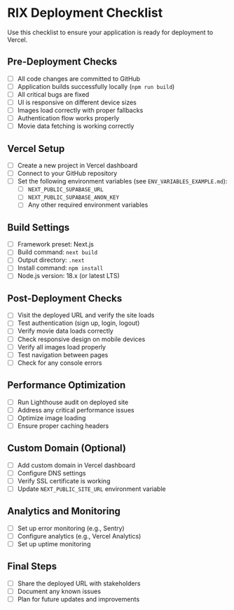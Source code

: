 # RIX Deployment Checklist

Use this checklist to ensure your application is ready for deployment to Vercel.

## Pre-Deployment Checks

- [ ] All code changes are committed to GitHub
- [ ] Application builds successfully locally (`npm run build`)
- [ ] All critical bugs are fixed
- [ ] UI is responsive on different device sizes
- [ ] Images load correctly with proper fallbacks
- [ ] Authentication flow works properly
- [ ] Movie data fetching is working correctly

## Vercel Setup

- [ ] Create a new project in Vercel dashboard
- [ ] Connect to your GitHub repository
- [ ] Set the following environment variables (see `ENV_VARIABLES_EXAMPLE.md`):
  - [ ] `NEXT_PUBLIC_SUPABASE_URL`
  - [ ] `NEXT_PUBLIC_SUPABASE_ANON_KEY`
  - [ ] Any other required environment variables

## Build Settings

- [ ] Framework preset: Next.js
- [ ] Build command: `next build`
- [ ] Output directory: `.next`
- [ ] Install command: `npm install`
- [ ] Node.js version: 18.x (or latest LTS)

## Post-Deployment Checks

- [ ] Visit the deployed URL and verify the site loads
- [ ] Test authentication (sign up, login, logout)
- [ ] Verify movie data loads correctly
- [ ] Check responsive design on mobile devices
- [ ] Verify all images load properly
- [ ] Test navigation between pages
- [ ] Check for any console errors

## Performance Optimization

- [ ] Run Lighthouse audit on deployed site
- [ ] Address any critical performance issues
- [ ] Optimize image loading
- [ ] Ensure proper caching headers

## Custom Domain (Optional)

- [ ] Add custom domain in Vercel dashboard
- [ ] Configure DNS settings
- [ ] Verify SSL certificate is working
- [ ] Update `NEXT_PUBLIC_SITE_URL` environment variable

## Analytics and Monitoring

- [ ] Set up error monitoring (e.g., Sentry)
- [ ] Configure analytics (e.g., Vercel Analytics)
- [ ] Set up uptime monitoring

## Final Steps

- [ ] Share the deployed URL with stakeholders
- [ ] Document any known issues
- [ ] Plan for future updates and improvements
